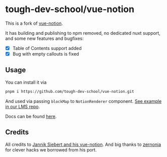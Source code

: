 # tough-dev-school/vue-notion

This is a fork of [vue-notion](https://github.com/janniks/vue-notion).

It has building and publishing to npm removed, no dedicated nuxt support, and some new features and bugfixes:

- [x] Table of Contents support added
- [x] Bug with empty callouts is fixed

## Usage

You can install it via

```bash
pnpm i https://github.com/tough-dev-school/vue-notion.git
```

And used via passing `blockMap` to `NotionRenderer` component. [See example in our LMS repo](https://github.com/tough-dev-school/lms-frontend-v2/blob/10e9e26a8401cb25989419ba042986f8ff785b24/src/views/VNotionView/VNotionView.vue).

Docs can be found [here](https://github.com/tough-dev-school/vue-notion/tree/main/docs).

## Credits

All credits to [Jannik Siebert and his vue-notion](https://github.com/janniks/vue-notion). And big thanks to [zernonia](https://github.com/zernonia/vue3-notion) for clever hacks we borrowed from his port.
